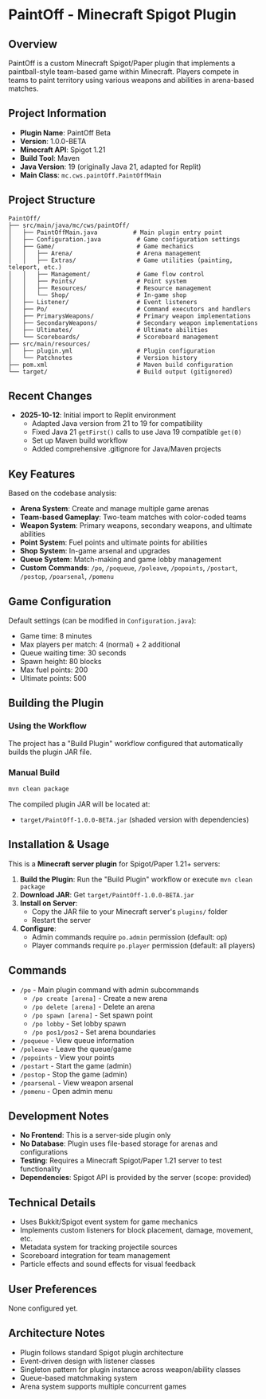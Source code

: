 # PaintOff - Minecraft Spigot Plugin

## Overview
PaintOff is a custom Minecraft Spigot/Paper plugin that implements a paintball-style team-based game within Minecraft. Players compete in teams to paint territory using various weapons and abilities in arena-based matches.

## Project Information
- **Plugin Name**: PaintOff Beta
- **Version**: 1.0.0-BETA
- **Minecraft API**: Spigot 1.21
- **Build Tool**: Maven
- **Java Version**: 19 (originally Java 21, adapted for Replit)
- **Main Class**: `mc.cws.paintOff.PaintOffMain`

## Project Structure
```
PaintOff/
├── src/main/java/mc/cws/paintOff/
│   ├── PaintOffMain.java          # Main plugin entry point
│   ├── Configuration.java          # Game configuration settings
│   ├── Game/                       # Game mechanics
│   │   ├── Arena/                  # Arena management
│   │   ├── Extras/                 # Game utilities (painting, teleport, etc.)
│   │   ├── Management/             # Game flow control
│   │   ├── Points/                 # Point system
│   │   ├── Resources/              # Resource management
│   │   └── Shop/                   # In-game shop
│   ├── Listener/                   # Event listeners
│   ├── Po/                         # Command executors and handlers
│   ├── PrimarysWeapons/            # Primary weapon implementations
│   ├── SecondaryWeapons/           # Secondary weapon implementations
│   ├── Ultimates/                  # Ultimate abilities
│   └── Scoreboards/                # Scoreboard management
├── src/main/resources/
│   ├── plugin.yml                  # Plugin configuration
│   └── Patchnotes                  # Version history
├── pom.xml                         # Maven build configuration
└── target/                         # Build output (gitignored)
```

## Recent Changes
- **2025-10-12**: Initial import to Replit environment
  - Adapted Java version from 21 to 19 for compatibility
  - Fixed Java 21 `getFirst()` calls to use Java 19 compatible `get(0)`
  - Set up Maven build workflow
  - Added comprehensive .gitignore for Java/Maven projects

## Key Features
Based on the codebase analysis:
- **Arena System**: Create and manage multiple game arenas
- **Team-based Gameplay**: Two-team matches with color-coded teams
- **Weapon System**: Primary weapons, secondary weapons, and ultimate abilities
- **Point System**: Fuel points and ultimate points for abilities
- **Shop System**: In-game arsenal and upgrades
- **Queue System**: Match-making and game lobby management
- **Custom Commands**: `/po`, `/poqueue`, `/poleave`, `/popoints`, `/postart`, `/postop`, `/poarsenal`, `/pomenu`

## Game Configuration
Default settings (can be modified in `Configuration.java`):
- Game time: 8 minutes
- Max players per match: 4 (normal) + 2 additional
- Queue waiting time: 30 seconds
- Spawn height: 80 blocks
- Max fuel points: 200
- Ultimate points: 500

## Building the Plugin

### Using the Workflow
The project has a "Build Plugin" workflow configured that automatically builds the plugin JAR file.

### Manual Build
```bash
mvn clean package
```

The compiled plugin JAR will be located at:
- `target/PaintOff-1.0.0-BETA.jar` (shaded version with dependencies)

## Installation & Usage
This is a **Minecraft server plugin** for Spigot/Paper 1.21+ servers:

1. **Build the Plugin**: Run the "Build Plugin" workflow or execute `mvn clean package`
2. **Download JAR**: Get `target/PaintOff-1.0.0-BETA.jar`
3. **Install on Server**:
   - Copy the JAR file to your Minecraft server's `plugins/` folder
   - Restart the server
4. **Configure**:
   - Admin commands require `po.admin` permission (default: op)
   - Player commands require `po.player` permission (default: all players)

## Commands
- `/po` - Main plugin command with admin subcommands
  - `/po create [arena]` - Create a new arena
  - `/po delete [arena]` - Delete an arena
  - `/po spawn [arena]` - Set spawn point
  - `/po lobby` - Set lobby spawn
  - `/po pos1/pos2` - Set arena boundaries
- `/poqueue` - View queue information
- `/poleave` - Leave the queue/game
- `/popoints` - View your points
- `/postart` - Start the game (admin)
- `/postop` - Stop the game (admin)
- `/poarsenal` - View weapon arsenal
- `/pomenu` - Open admin menu

## Development Notes
- **No Frontend**: This is a server-side plugin only
- **No Database**: Plugin uses file-based storage for arenas and configurations
- **Testing**: Requires a Minecraft Spigot/Paper 1.21 server to test functionality
- **Dependencies**: Spigot API is provided by the server (scope: provided)

## Technical Details
- Uses Bukkit/Spigot event system for game mechanics
- Implements custom listeners for block placement, damage, movement, etc.
- Metadata system for tracking projectile sources
- Scoreboard integration for team management
- Particle effects and sound effects for visual feedback

## User Preferences
None configured yet.

## Architecture Notes
- Plugin follows standard Spigot plugin architecture
- Event-driven design with listener classes
- Singleton pattern for plugin instance across weapon/ability classes
- Queue-based matchmaking system
- Arena system supports multiple concurrent games
